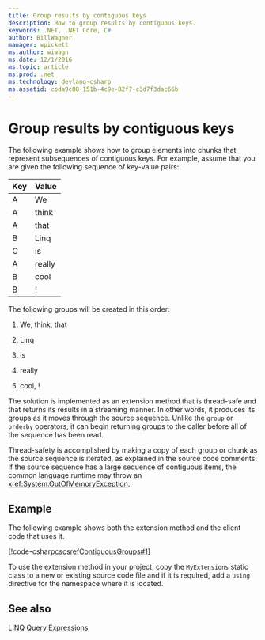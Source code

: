 ```yaml
---
title: Group results by contiguous keys
description: How to group results by contiguous keys.
keywords: .NET, .NET Core, C#
author: BillWagner
manager: wpickett
ms.author: wiwagn
ms.date: 12/1/2016
ms.topic: article
ms.prod: .net
ms.technology: devlang-csharp
ms.assetid: cbda9c08-151b-4c9e-82f7-c3d7f3dac66b
---
```

# Group results by contiguous keys

The following example shows how to group elements into chunks that represent subsequences of contiguous keys. For example, assume that you are given the following sequence of key-value pairs:  
  
|Key|Value|  
|---------|-----------|  
|A|We|  
|A|think|  
|A|that|  
|B|Linq|  
|C|is|  
|A|really|  
|B|cool|  
|B|!|  
  
 The following groups will be created in this order:  
  
1.  We, think, that  
  
2.  Linq  
  
3.  is  
  
4.  really  
  
5.  cool, !  
  
 The solution is implemented as an extension method that is thread-safe and that returns its results in a streaming manner. In other words, it produces its groups as it moves through the source sequence. Unlike the `group` or `orderby` operators, it can begin returning groups to the caller before all of the sequence has been read.  
  
 Thread-safety is accomplished by making a copy of each group or chunk as the source sequence is iterated, as explained in the source code comments. If the source sequence has a large sequence of contiguous items, the common language runtime may throw an <xref:System.OutOfMemoryException>.  
  
## Example  
 The following example shows both the extension method and the client code that uses it.  
  
 [!code-csharp[cscsrefContiguousGroups#1](../../../samples/snippets/csharp/concepts/linq/how-to-group-results-by-contiguous-keys_1.cs)]  
  
 To use the extension method in your project, copy the `MyExtensions` static class to a new or existing source code file and if it is required, add a `using` directive for the namespace where it is located.  
  
## See also  
 [LINQ Query Expressions](index.md)   
 
